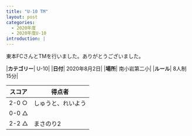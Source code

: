 ```yaml
---
title: "U-10 TM"
layout: post
categories:
  - 2020年度
  - 2020年度U-10
introduction: |
---
```


東本FCさんとTMを行いました。ありがとうございました。


|**カテゴリー**| U-10|
|**日付**| 2020年8月2日|
|**場所**| 南小岩第二小|
|**ルール**| 8人制15分|

|スコア|得点者|
|---|----|
|2-0 ○|しゅうと、れいよう|
|0-0 △||
|2-2 △|まさのり2|
